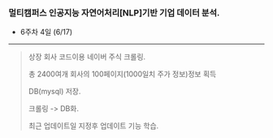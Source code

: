 ### 멀티캠퍼스 인공지능 자연어처리[NLP]기반 기업 데이터 분석.
- 6주차 4일 (6/17)
---
> 상장 회사 코드이용 네이버 주식 크롤링.
> 
> 총 2400여개 회사의 100페이지(1000일치 주가 정보)정보 획득
> 
> DB(mysql) 저장.
> 
> 크롤링 -> DB화.
>
> 최근 업데이트일 지정후 업데이트 기능 학습.
> 
